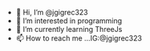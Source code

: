 - 👋 Hi, I’m @jgigrec323
- 👀 I’m interested in programming
- 🌱 I’m currently learning ThreeJs
- 📫 How to reach me ...IG:@jgigrec323

<!---
jgigrec323/jgigrec323 is a ✨ special ✨ repository because its `README.md` (this file) appears on your GitHub profile.
You can click the Preview link to take a look at your changes.
--->
